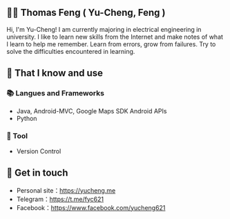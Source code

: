 ## 👦🏻 Thomas Feng ( Yu-Cheng, Feng )

Hi, I'm Yu-Cheng! I am currently majoring in electrical engineering in university. I like to learn new skills from the Internet and make notes of what I learn to help me remember. Learn from errors, grow from failures. Try to solve the difficulties encountered in learning.

## 🧠 That I know and use

### 📚 Langues and Frameworks

- Java, Android-MVC, Google Maps SDK Android APIs
- Python

### 🔧 Tool

- Version Control

## 🔗 Get in touch

- Personal site：<https://yucheng.me>
- Telegram：<https://t.me/fyc621>
- Facebook：<https://www.facebook.com/yucheng621>

